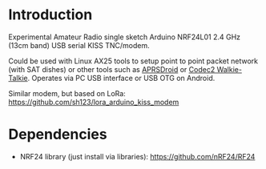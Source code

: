 # Introduction
Experimental Amateur Radio single sketch Arduino NRF24L01 2.4 GHz (13cm band) USB serial KISS TNC/modem. 

Could be used with Linux AX25 tools to setup point to point packet network (with SAT dishes) or other tools such as [APRSDroid](https://aprsdroid.org) or [Codec2 Walkie-Talkie](https://github.com/sh123/codec2_talkie). Operates via PC USB interface or USB OTG on Android.

Similar modem, but based on LoRa: https://github.com/sh123/lora_arduino_kiss_modem

# Dependencies
- NRF24 library (just install via libraries): https://github.com/nRF24/RF24
